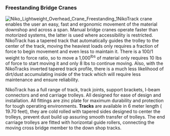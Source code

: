 ### Freestanding Bridge Cranes

![Niko_Lightweight_Overhead_Crane_Freestanding_1](http://nikotrack.com/workstationcranes/files/2013/06/Niko_Lightweight_Overhead_Crane_Freestanding_1.jpg)NikoTrack crane enables the user an easy, fast and ergonomic movement of the material downshop and across a span. Manual bridge cranes operate faster than motorized systems, the latter is used where accessibility is restricted. NikoTrack has a tapered track that automatically guides the trolley to the center of the track, moving the heaviest loads only requires a fraction of force to begin movement and even less to maintain it. There is a 100/1 weight to force ratio, so to move a 1,000<sup>lbs</sup> of material only requires 10 lbs of force to start moving it and only 8 lbs to continue moving. Also, with the NikoTracks inverted tapered track profile, there is a much less likelihood of dirt/dust accumulating inside of the track which will require less maintenance and ensure reliability.

NikoTrack has a full range of track, track joints, support brackets, I-beam connectors and end carriage trolleys. All designed for ease of design and installation. All fittings are zinc plate for maximum durability and protection for tough operating environments. **Tracks** are available in 6 meter length ( 19.70 feet), they are cold rolled with tapered sides designed to center the trolleys, prevent dust build up assuring smooth transfer of trolleys. The end carriage trolleys are fitted with horizontal guide rollers, connecting the moving cross bridge member to the down shop tracks.
